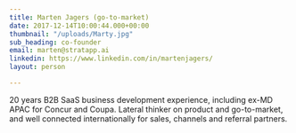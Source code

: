 ```yaml
---
title: Marten Jagers (go-to-market)
date: 2017-12-14T10:00:44.000+00:00
thumbnail: "/uploads/Marty.jpg"
sub_heading: co-founder
email: marten@stratapp.ai
linkedin: https://www.linkedin.com/in/martenjagers/
layout: person

---
```

20 years B2B SaaS business development experience, including ex-MD APAC for Concur and Coupa. Lateral thinker on product and go-to-market, and well connected internationally for sales, channels and referral partners.